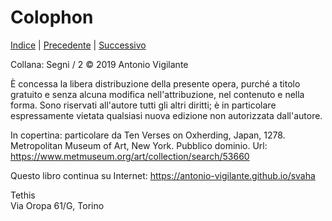 # Colophon

[Indice](index.md) | [Precedente](copertina.md) | [Successivo](introduzione.md)

Collana: Segni / 2 
© 2019 Antonio Vigilante

È concessa la libera distribuzione della presente opera, purché a titolo gratuito e senza alcuna modifica nell'attribuzione, nel contenuto e nella forma. Sono riservati all'autore tutti gli altri diritti; è in particolare espressamente vietata qualsiasi nuova edizione non autorizzata dall'autore.

In copertina: particolare da Ten Verses on Oxherding, Japan, 1278. Metropolitan Museum of Art, New York. Pubblico dominio. Url: https://www.metmuseum.org/art/collection/search/53660

Questo libro continua su Internet: https://antonio-vigilante.github.io/svaha

Tethis  
Via Oropa 61/G, Torino

